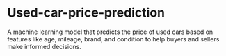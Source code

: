 # Used-car-price-prediction
A machine learning model that predicts the price of used cars based on features like age, mileage, brand, and condition to help buyers and sellers make informed decisions.

